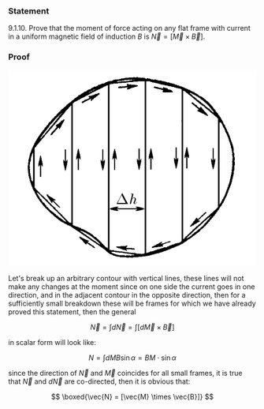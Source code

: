 ###  Statement

$9.1.10.$ Prove that the moment of force acting on any flat frame with current in a uniform magnetic field of induction $B$ is $\vec{N} = [\vec{M} \times \vec{B}]$.

### Proof

![|650x511, 31%](../../img/9.1.10/9.1.10s.png)

Let's break up an arbitrary contour with vertical lines, these lines will not make any changes at the moment since on one side the current goes in one direction, and in the adjacent contour in the opposite direction, then for a sufficiently small breakdown these will be frames for which we have already proved this statement, then the general

$$
\vec{N} =\int{d\vec{N}} = \int{[d\vec{M} \times \vec{B}]}
$$

in scalar form will look like:

$$
{N} =\int{d{M}{B}\sin\alpha}= BM\cdot \sin\alpha
$$

since the direction of $\vec N$ and $\vec M$ coincides for all small frames, it is true that $\vec N$ and $d\vec N$ are co-directed, then it is obvious that:

$$
\boxed{\vec{N} = [\vec{M} \times \vec{B}]}
$$